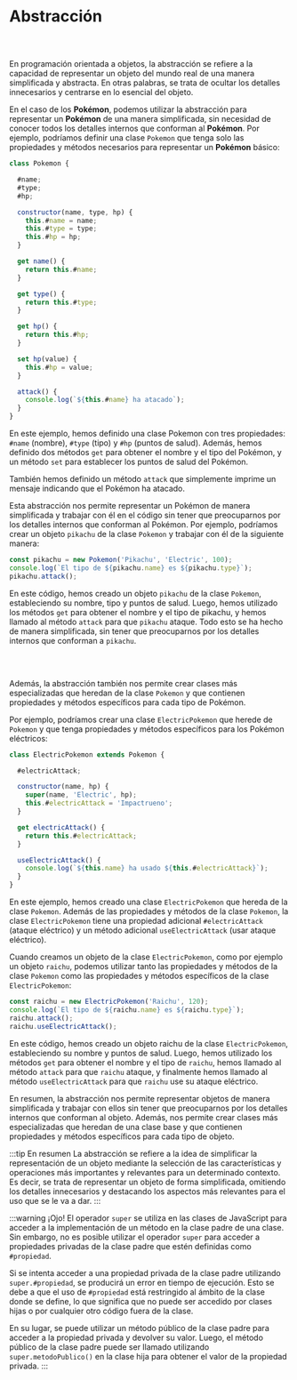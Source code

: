 # Abstracción


<center style='margin:30px'>
<img :src="$withBase('/img/pika-abstracto.png')" width='400' />
</center>

En programación orientada a objetos, la abstracción se refiere a la capacidad de representar un objeto del mundo real de una manera simplificada y abstracta. En otras palabras, se trata de ocultar los detalles innecesarios y centrarse en lo esencial del objeto.

En el caso de los **Pokémon**, podemos utilizar la abstracción para representar un **Pokémon** de una manera simplificada, sin necesidad de conocer todos los detalles internos que conforman al **Pokémon**. Por ejemplo, podríamos definir una clase `Pokemon` que tenga solo las propiedades y métodos necesarios para representar un **Pokémon** básico:

~~~js
class Pokemon {

  #name;
  #type;
  #hp;

  constructor(name, type, hp) {
    this.#name = name;
    this.#type = type;
    this.#hp = hp;
  }

  get name() {
    return this.#name;
  }

  get type() {
    return this.#type;
  }

  get hp() {
    return this.#hp;
  }

  set hp(value) {
    this.#hp = value;
  }

  attack() {
    console.log(`${this.#name} ha atacado`);
  }
}

~~~

En este ejemplo, hemos definido una clase Pokemon con tres propiedades: `#name` (nombre), `#type` (tipo) y `#hp` (puntos de salud). Además, hemos definido dos métodos `get` para obtener el nombre y el tipo del Pokémon, y un método `set` para establecer los puntos de salud del Pokémon.

También hemos definido un método `attack` que simplemente imprime un mensaje indicando que el Pokémon ha atacado.

Esta abstracción nos permite representar un Pokémon de manera simplificada y trabajar con él en el código sin tener que preocuparnos por los detalles internos que conforman al Pokémon. Por ejemplo, podríamos crear un objeto `pikachu` de la clase `Pokemon` y trabajar con él de la siguiente manera:

~~~js
const pikachu = new Pokemon('Pikachu', 'Electric', 100);
console.log(`El tipo de ${pikachu.name} es ${pikachu.type}`);
pikachu.attack();

~~~

En este código, hemos creado un objeto `pikachu` de la clase `Pokemon`, estableciendo su nombre, tipo y puntos de salud. Luego, hemos utilizado los métodos `get` para obtener el nombre y el tipo de pikachu, y hemos llamado al método `attack` para que `pikachu` ataque. Todo esto se ha hecho de manera simplificada, sin tener que preocuparnos por los detalles internos que conforman a `pikachu`.

<center style='margin:30px'>
<img :src="$withBase('/img/riachu.png')" width='250' />
</center>

Además, la abstracción también nos permite crear clases más especializadas que heredan de la clase `Pokemon` y que contienen propiedades y métodos específicos para cada tipo de Pokémon.

Por ejemplo, podríamos crear una clase `ElectricPokemon` que herede de `Pokemon` y que tenga propiedades y métodos específicos para los Pokémon eléctricos:

~~~js
class ElectricPokemon extends Pokemon {

  #electricAttack;

  constructor(name, hp) {
    super(name, 'Electric', hp);
    this.#electricAttack = 'Impactrueno';
  }

  get electricAttack() {
    return this.#electricAttack;
  }

  useElectricAttack() {
    console.log(`${this.name} ha usado ${this.#electricAttack}`);
  }
}

~~~

En este ejemplo, hemos creado una clase `ElectricPokemon` que hereda de la clase `Pokemon`. Además de las propiedades y métodos de la clase `Pokemon`, la clase `ElectricPokemon` tiene una propiedad adicional `#electricAttack` (ataque eléctrico) y un método adicional `useElectricAttack` (usar ataque eléctrico).

Cuando creamos un objeto de la clase `ElectricPokemon`, como por ejemplo un objeto `raichu`, podemos utilizar tanto las propiedades y métodos de la clase `Pokemon` como las propiedades y métodos específicos de la clase `ElectricPokemon`:

~~~js
const raichu = new ElectricPokemon('Raichu', 120);
console.log(`El tipo de ${raichu.name} es ${raichu.type}`);
raichu.attack();
raichu.useElectricAttack();
~~~

En este código, hemos creado un objeto raichu de la clase `ElectricPokemon`, estableciendo su nombre y puntos de salud. Luego, hemos utilizado los métodos `get` para obtener el nombre y el tipo de `raichu`, hemos llamado al método `attack` para que `raichu` ataque, y finalmente hemos llamado al método `useElectricAttack` para que `raichu` use su ataque eléctrico.

En resumen, la abstracción nos permite representar objetos de manera simplificada y trabajar con ellos sin tener que preocuparnos por los detalles internos que conforman al objeto. Además, nos permite crear clases más especializadas que heredan de una clase base y que contienen propiedades y métodos específicos para cada tipo de objeto.

:::tip En resumen
La abstracción se refiere a la idea de simplificar la representación de un objeto mediante la selección de las características y operaciones más importantes y relevantes para un determinado contexto. Es decir, se trata de representar un objeto de forma simplificada, omitiendo los detalles innecesarios y destacando los aspectos más relevantes para el uso que se le va a dar.
:::

:::warning ¡Ojo!
El operador `super` se utiliza en las clases de JavaScript para acceder a la implementación de un método en la clase padre de una clase. Sin embargo, no es posible utilizar el operador `super` para acceder a propiedades privadas de la clase padre que estén definidas como `#propiedad`.

Si se intenta acceder a una propiedad privada de la clase padre utilizando `super.#propiedad`, se producirá un error en tiempo de ejecución. Esto se debe a que el uso de `#propiedad` está restringido al ámbito de la clase donde se define, lo que significa que no puede ser accedido por clases hijas o por cualquier otro código fuera de la clase.

En su lugar, se puede utilizar un método público de la clase padre para acceder a la propiedad privada y devolver su valor. Luego, el método público de la clase padre puede ser llamado utilizando `super.metodoPublico()` en la clase hija para obtener el valor de la propiedad privada.
:::